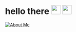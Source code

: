 # hello there <img src="https://discordmojis.com/emojis/10031-60fps_parrot/download" width="30px"> <img src="https://emoji.discadia.com/emojis/788f3a39-7ecf-4aee-bac0-d7c0dbbf02a3.gif" width="30px"> 
[![About Me](https://img.shields.io/badge/archiiv.cc-8A2BE2)](https://archiiv.cc)
